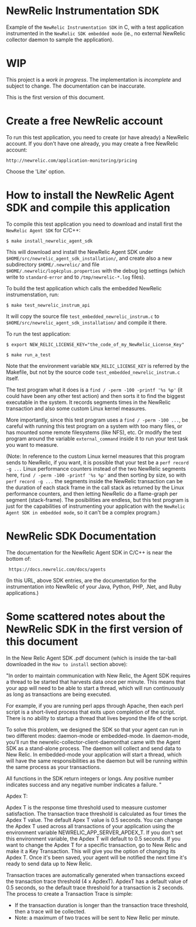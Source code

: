 # NewRelic Instrumentation SDK

Example of the `NewRelic Instrumentation SDK` in C, with a test application instrumented in the `NewRelic SDK embedded mode` (ie., no external NewRelic collector daemon to sample the application).

# WIP

This project is a *work in progress*. The implementation is *incomplete* and subject to change. The documentation can be inaccurate.

This is the first version of this document.

# Create a free NewRelic account

To run this test application, you need to create (or have already) a NewRelic account.
If you don't have one already, you may create a free NewRelic account:

    http://newrelic.com/application-monitoring/pricing

Choose the 'Lite' option.

# How to install the NewRelic Agent SDK and compile this application

To compile this test application you need to download and install first the `NewRelic Agent SDK` for C/C++:

    $ make install_newrelic_agent_sdk

This will download and install the NewRelic Agent SDK under `$HOME/src/newrelic_agent_sdk_installation/`, and create
also a new subdirectory `$HOME/.newrelic/` and file `$HOME/.newrelic/log4cplus.properties` with the debug log settings
(which write to `standard-error` and to `/tmp/newrelic-*.log` files).

To build the test application which calls the embedded NewRelic instrumenstation, run:

    $ make test_newrelic_instrum_api

It will copy the source file `test_embedded_newrelic_instrum.c` to `$HOME/src/newrelic_agent_sdk_installation/` and
compile it there.

To run the test application:

    $ export NEW_RELIC_LICENSE_KEY="the_code_of_my_NewRelic_License_Key"

    $ make run_a_test

Note that the environment variable `NEW_RELIC_LICENSE_KEY` is referred by the Makefile, but not by the source code
`test_embedded_newrelic_instrum.c` itself.

The test program what it does is a `find / -perm -100 -printf '%s %p'` (it could have been any other test action)
and then sorts it to find the biggest executable in the system. It records segments times in the NewRelic transaction
and also some custom Linux kernel measures.

More importantly, since this test program uses a `find / -perm -100 ...`, be careful with running this test program
on a system with too many files, or has mounted some remote filesystems (like NFS), etc. Or modify the test program
around the variable `external_command` inside it to run your test task you want to measure.

(Note: In reference to the custom Linux kernel measures that this program sends to NewRelic, if you want, it is possible
that your test be a `perf record -g ...` Linux performance counters instead of the two NewRelic segments here,
`find / -perm -100 -printf '%s %p'` and then sorting by size, so with `perf record -g ...` the segments inside the
NewRelic transaction can be the duration of each stack frame in the call stack as returned by the Linux performance
counters, and then letting NewRelic do a flame-graph per segment (stack-frame). The posibilities are endless, but
this test program is just for the capabilities of instrumenting your application with the `NewRelic Agent SDK in
embedded mode`, so it can't be a complex program.)


# NewRelic SDK Documentation

The documentation for the NewRelic Agent SDK in C/C++ is near the bottom of:

     https://docs.newrelic.com/docs/agents

(In this URL, above SDK entries, are the documentation for the instrumentation into NewRelic of your Java, Python, PHP, .Net, and Ruby applications.)

# Some scattered notes about the NewRelic SDK in the first version of this document


In the New Relic Agent SDK .pdf document (which is inside the tar-ball downloaded in the `How to install` section above):

"In order to maintain communication with New Relic, the Agent SDK requires a thread to be started that harvests data once per minute. This means that your app will need to be able to start a thread, which will run continuously as long as transactions are being executed.

For example, if you are running perl apps through Apache, then each perl script is a short-lived process that exits upon completion of the script. There is no ability to startup a thread that lives beyond the life of the script.

To solve this problem, we designed the SDK so that your agent can run in two different modes: daemon-mode or embedded-mode. In daemon-mode, you'll run the newrelic-collector-client-daemonthat came with the Agent SDK as a stand-alone process. The daemon will collect and send data to New Relic. In embedded-mode your application will start a thread, which will have the same responsibilities as the daemon but will be running within the same process as your transactions.

All functions in the SDK return integers or longs. Any positive number indicates success and any negative number indicates a failure.
"


Apdex T:

Apdex T is the response time threshold used to measure customer satisfaction. The transaction trace threshold is calculated as four times the Apdex T value. The default Apex T value is 0.5 seconds.
You can change the Apdex T used across all transactions of your application using the environment variable NEWRELIC_APP_SERVER_APDEX_T. If you don't set this environment variable, the Apdex T will default to 0.5 seconds.
If you want to change the Apdex T for a specific transaction, go to New Relic and make it a Key Transaction. This will give you the option of changing its Apdex T. Once it's been saved, your agent will be notified the next time it's ready to send data up to New Relic.


Transaction traces are automatically generated when transactions exceed the transaction trace threshold (4 x ApdexT). ApdexT has a default value of 0.5 seconds, so the default trace threshold for a transaction is 2 seconds.
The process to create a Transaction Trace is simple:
* If the transaction duration is longer than the transaction trace threshold, then a trace will be collected.
* Note: a maximum of two traces will be sent to New Relic per minute.



